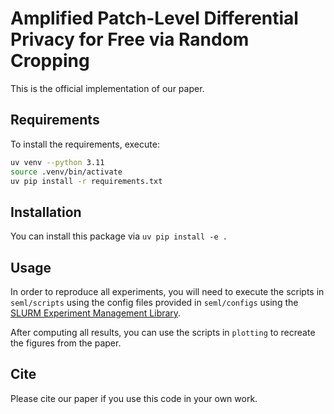 # Amplified Patch-Level Differential Privacy for Free via Random Cropping

This is the official implementation of our paper.

## Requirements
To install the requirements, execute:
```bash
uv venv --python 3.11
source .venv/bin/activate
uv pip install -r requirements.txt
```

## Installation
You can install this package via `uv pip install -e .`

## Usage
In order to reproduce all experiments, you will need to execute the scripts in `seml/scripts` using the config files provided in `seml/configs` using the [SLURM Experiment Management Library](https://github.com/TUM-DAML/seml).  

After computing all results, you can use the scripts in `plotting` to recreate the figures from the paper.  

## Cite
Please cite our paper if you use this code in your own work.